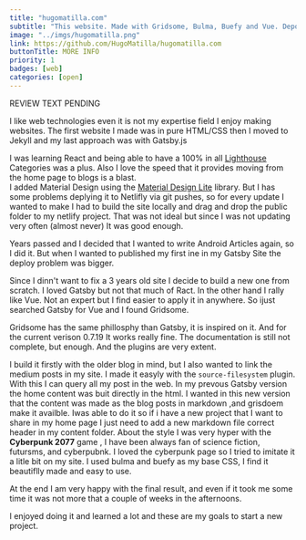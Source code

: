 ```yaml
---
title: "hugomatilla.com"
subtitle: "This website. Made with Gridsome, Bulma, Buefy and Vue. Depoyed in Netlify."
image: "../imgs/hugomatilla.png"
link: https://github.com/HugoMatilla/hugomatilla.com
buttonTitle: MORE INFO
priority: 1
badges: [web]
categories: [open]
--- 
```


REVIEW TEXT PENDING

I like web technologies even it is not my expertise field I enjoy making websites. 
The first website I made was in pure HTML/CSS then I moved to Jekyll and my last approach was with Gatsby.js

I was learning React and being able to have a 100% in all [Lighthouse](https://developers.google.com/web/tools/lighthouse/) Categories was a plus. 
Also I love the speed that it provides moving from the home page to blogs is a blast.  
I added Material Design using the [Material Design Lite](https://getmdl.io/) library. But I has some problems deplying it to Netlifly via git pushes, so for every update I wanted to make I had to build the site locally and drag and drop the public folder to my netlify project.
That was not ideal but since I was not updating very often (almost never) It was good enough.

Years passed and I decided that I wanted to write Android Articles again, so I did it. But when I wanted to published my first ine in my Gatsby Site the deploy problem was bigger. 

Since I dinn't want to fix a 3 years old site I decide to build a new one from scratch. I loved Gatsby but not that much of Ract. In the other hand I rally like Vue. Not an expert but I find easier to apply it in anywhere. So ijust searched Gatsby for Vue and I found Gridsome.

Gridsome has the same phillosphy than Gatsby, it is inspired on it. And for the current verison 0.7.19 It works really fine. 
The documentation is still not complete, but enough. And the plugins are very extent. 

I build it firstly with the older blog in mind, but I also wanted to link the medium posts in my site. I made it easyly with the `source-filesystem` plugin. With this I can query all my post in the web.
In my prevous Gatsby version the home content was buit directly in the html. I wanted in this new version that the content was made as the blog posts in markdown ,and grisdoem make it availble. Iwas able to do it so if i have a new project that I want to share in my home page I just need to add a new markdown file correct header in my content folder.
About the style I was very hyper with the **Cyberpunk 2077** game , I have been always fan of science fiction, futursms, and cyberpubnk. I loved the cyberpunk page so I tried to imitate it a litle bit on my site.
I used bulma and buefy as my base CSS, I find it beautiflly made and easy to use. 

At the end I am very happy with the final result, and even if it took me some time it was not more that a couple of weeks in the afternoons. 

I enjoyed doing it and learned a lot and these are my goals to start a new project. 


